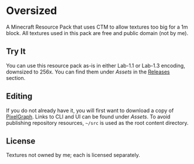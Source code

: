 # Oversized
A Minecraft Resource Pack that uses CTM to allow textures too big for a 1m block. All textures used in this pack are free and public domain (not by me).

## Try It
You can use this resource pack as-is in either Lab-1.1 or Lab-1.3 encoding, downsized to 256x. You can find them under _Assets_ in the [Releases](https://github.com/null511/MCRP-Textureless/releases) section.

## Editing
If you do not already have it, you will first want to download a copy of [PixelGraph](https://github.com/null511/PixelGraph/releases). Links to CLI and UI can be found under _Assets_. To avoid publishing repository resources, `~/src` is used as the root content directory.

## License
Textures not owned by me; each is licensed separately.